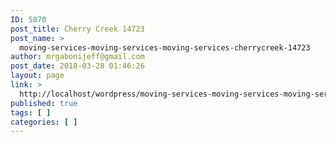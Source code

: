 ```yaml
---
ID: 5870
post_title: Cherry Creek 14723
post_name: >
  moving-services-moving-services-moving-services-cherrycreek-14723
author: mrgabonijeff@gmail.com
post_date: 2018-03-28 01:46:26
layout: page
link: >
  http://localhost/wordpress/moving-services-moving-services-moving-services-cherrycreek-14723/
published: true
tags: [ ]
categories: [ ]
---
```

